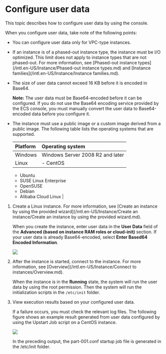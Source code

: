 # Configure user data

This topic describes how to configure user data by using the console.

When you configure user data, take note of the following points:

-   You can configure user data only for VPC-type instances.
-   If an instance is of a phased-out instance type, the instance must be I/O optimized. This limit does not apply to instance types that are not phased-out. For more information, see [Phased-out instance types](/intl.en-US/Instance/Phased-out instance types.md) and [Instance families](/intl.en-US/Instance/Instance families.md).
-   The size of user data cannot exceed 16 KB before it is encoded in Base64.

    **Note:** The user data must be Base64-encoded before it can be configured. If you do not use the Base64 encoding service provided by the ECS console, you must manually convert the user data to Base64-encoded data before you configure it.

-   The instance must use a public image or a custom image derived from a public image. The following table lists the operating systems that are supported.

    |Platform|Operating system|
    |:-------|:---------------|
    |Windows|Windows Server 2008 R2 and later|
    |Linux|    -   CentOS
    -   Ubuntu
    -   SUSE Linux Enterprise
    -   OpenSUSE
    -   Debian
    -   Alibaba Cloud Linux |


1.  Create a Linux instance. For more information, see [Create an instance by using the provided wizard](/intl.en-US/Instance/Create an instance/Create an instance by using the provided wizard.md).

    When you create the instance, enter user data in the **User Data** field of the **Advanced \(based on instance RAM roles or cloud-init\)** section. If your user data is already Base64-encoded, select **Enter Based64 Encoded Information**.

    ![](https://static-aliyun-doc.oss-cn-hangzhou.aliyuncs.com/assets/img/en-US/8101359951/p33312.png)

2.  After the instance is started, connect to the instance. For more information, see [Overview](/intl.en-US/Instance/Connect to instances/Overview.md).

    When the instance is in the **Running** state, the system will run the user data by using the root permission. Then the system will run the initialization scripts in the `/etc/init` folder.

3.  View execution results based on your configured user data.

    If a failure occurs, you must check the relevant log files. The following figure shows an example result generated from user data configured by using the Upstart Job script on a CentOS instance.

    ![](https://static-aliyun-doc.oss-cn-hangzhou.aliyuncs.com/assets/img/en-US/9101359951/p5485.png)

    In the preceding output, the part-001.conf startup job file is generated in the /etc/init folder.


